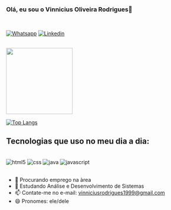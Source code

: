 ### Olá, eu sou o Vinnicius Oliveira Rodrigues👋
<br>

[![Whatsapp](https://img.shields.io/badge/WhatsApp-25D366?style=for-the-badge&logo=whatsapp&logoColor=white)](https://wa.me/13996909702)
[![Linkedin](https://img.shields.io/badge/LinkedIn-0077B5?style=for-the-badge&logo=linkedin&logoColor=white)](https://www.linkedin.com/in/vinnicius-rodrigues-5a373b1a4/)

<br>

<div> 
  <a href="https://github.com/vinniciusrodrigues99">
  <img height="180em" src="https://github-readme-stats.vercel.app/api?username=vinniciusrodrigues99&show_icons=true&theme=dracula">

<br>

  [![Top Langs](https://github-readme-stats.vercel.app/api/top-langs/?username=vinniciusrodrigues99&hide_progress=false)](https://github.com/vinniciusrodrigues99/github-readme-stats)
 </div>



## Tecnologias que uso no meu dia a dia:
<div style="dispplay: inline_block"><br/>
<img alt="html5" src="https://img.shields.io/badge/HTML5-E34F26?style=for-the-badge&logo=html5&logoColor=white" align = "center">
<img alt="css" src="https://img.shields.io/badge/CSS3-1572B6?style=for-the-badge&logo=css3&logoColor=white" align = "center">
<img alt="java" src="https://img.shields.io/badge/Java-ED8B00?style=for-the-badge&logo=openjdk&logoColor=white" align = "center">
<img alt="javascript" src="https://img.shields.io/badge/JavaScript-F7DF1E?style=for-the-badge&logo=javascript&logoColor=black" align = "center">
</div>
<br/>

- 🔭 Procurando emprego na àrea
- 🌱 Estudando Análise e Desenvolvimento de Sistemas 
- 📫 Contate-me no e-mail: vinniciusrodrigues1999@gmail.com
- 😄 Pronomes: ele/dele

